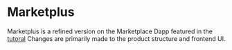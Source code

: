 # Marketplus
Marketplus is a refined version on the Marketplace Dapp featured in the [tutoral](https://www.dappuniversity.com/articles/how-to-build-a-blockchain-app) Changes are primarily made to the product structure and frontend UI.


